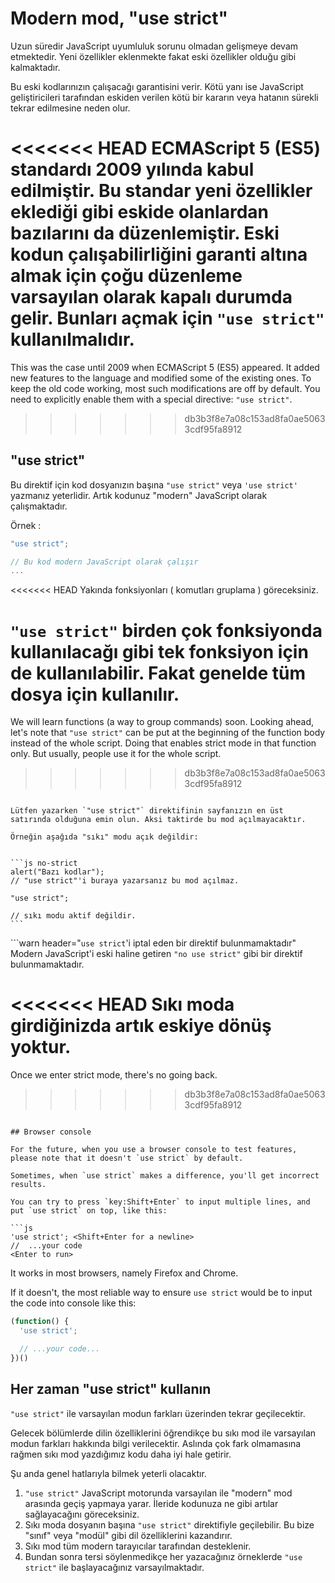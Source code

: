 # Modern mod, "use strict"

Uzun süredir JavaScript uyumluluk sorunu olmadan gelişmeye devam etmektedir. Yeni özellikler eklenmekte fakat eski özellikler olduğu gibi kalmaktadır.

Bu eski kodlarınızın çalışacağı garantisini verir. Kötü yanı ise JavaScript geliştiricileri tarafından eskiden verilen kötü bir kararın veya hatanın sürekli tekrar edilmesine neden olur. 

<<<<<<< HEAD
ECMAScript 5 (ES5) standardı 2009 yılında kabul edilmiştir. Bu standar yeni özellikler eklediği gibi eskide olanlardan bazılarını da düzenlemiştir. Eski kodun çalışabilirliğini garanti altına almak için çoğu düzenleme varsayılan olarak kapalı durumda gelir. Bunları açmak için `"use strict"` kullanılmalıdır.
=======
This was the case until 2009 when ECMAScript 5 (ES5) appeared. It added new features to the language and modified some of the existing ones. To keep the old code working, most such modifications are off by default. You need to explicitly enable them with a special directive: `"use strict"`.
>>>>>>> db3b3f8e7a08c153ad8fa0ae50633cdf95fa8912

## "use strict"

Bu direktif için kod dosyanızın başına `"use strict"` veya `'use strict'` yazmanız yeterlidir. Artık kodunuz "modern" JavaScript olarak çalışmaktadır.

Örnek : 

```js
"use strict";

// Bu kod modern JavaScript olarak çalışır
...
```

<<<<<<< HEAD
Yakında fonksiyonları ( komutları gruplama ) göreceksiniz. 

`"use strict"` birden çok fonksiyonda kullanılacağı gibi tek fonksiyon için de kullanılabilir. Fakat genelde tüm dosya için kullanılır.
=======
We will learn functions (a way to group commands) soon. Looking ahead, let's note that `"use strict"` can be put at the beginning of the function body instead of the whole script. Doing that enables strict mode in that function only. But usually, people use it for the whole script.
>>>>>>> db3b3f8e7a08c153ad8fa0ae50633cdf95fa8912


````warn header="\"use strict\" in en üstte olduğuna emin olun"

Lütfen yazarken `"use strict"` direktifinin sayfanızın en üst satırında olduğuna emin olun. Aksi taktirde bu mod açılmayacaktır.

Örneğin aşağıda "sıkı" modu açık değildir:


```js no-strict
alert("Bazı kodlar");
// "use strict"'i buraya yazarsanız bu mod açılmaz.

"use strict";

// sıkı modu aktif değildir.
```

````

```warn header="`use strict`'i iptal eden bir direktif bulunmamaktadır"
Modern JavaScript'i eski haline getiren `"no use strict"` gibi bir direktif bulunmamaktadır.

<<<<<<< HEAD
Sıkı moda girdiğinizda artık eskiye dönüş yoktur.
=======
Once we enter strict mode, there's no going back.
>>>>>>> db3b3f8e7a08c153ad8fa0ae50633cdf95fa8912
```

## Browser console

For the future, when you use a browser console to test features, please note that it doesn't `use strict` by default.

Sometimes, when `use strict` makes a difference, you'll get incorrect results.

You can try to press `key:Shift+Enter` to input multiple lines, and put `use strict` on top, like this:

```js
'use strict'; <Shift+Enter for a newline>
//  ...your code
<Enter to run>
```

It works in most browsers, namely Firefox and Chrome.

If it doesn't, the most reliable way to ensure `use strict` would be to input the code into console like this:

```js
(function() {
  'use strict';

  // ...your code...
})()
```

## Her zaman "use strict" kullanın

`"use strict"` ile varsayılan modun farkları üzerinden tekrar geçilecektir.

Gelecek bölümlerde dilin özelliklerini öğrendikçe bu sıkı mod ile varsayılan modun farkları hakkında bilgi verilecektir. Aslında çok fark olmamasına rağmen sıkı mod yazdığımız kodu daha iyi hale getirir.

Şu anda genel hatlarıyla bilmek yeterli olacaktır.

1. `"use strict"` JavaScript motorunda varsayılan ile "modern" mod arasında geçiş yapmaya yarar. İleride kodunuza ne gibi artılar sağlayacağını göreceksiniz.
2. Sıkı moda dosyanın başına `"use strict"` direktifiyle geçilebilir. Bu bize "sınıf" veya "modül" gibi dil özelliklerini kazandırır.
3. Sıkı mod tüm modern tarayıcılar tarafından desteklenir.
4. Bundan sonra tersi söylenmedikçe her yazacağınız örneklerde  `"use strict"` ile başlayacağınız varsayılmaktadır. 
